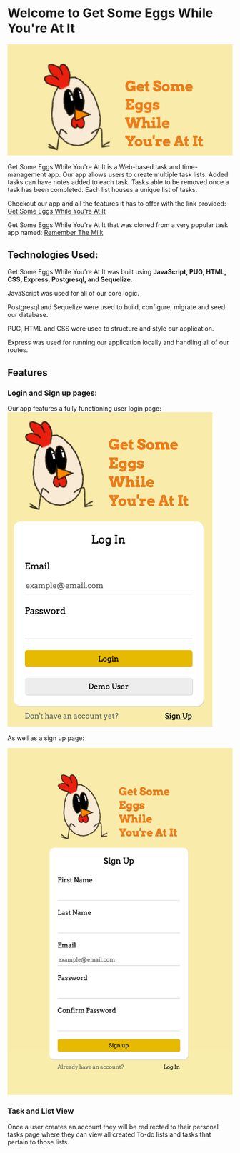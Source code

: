 # Welcome to Get Some Eggs While You're At It
![logo](/images/logo.png)

Get Some Eggs While You're At It is a Web-based task and time-management app.
Our app allows users to create multiple task lists. Added tasks can have notes added to each task. Tasks able to be removed once a task has been completed. Each list houses a unique list of tasks.

Checkout our app and all the features it has to offer with the link provided: 
[Get Some Eggs While You're At It](https://eggs-while-youre-at-it.herokuapp.com/)




Get Some Eggs While You're At It that was cloned from a very popular task app named: [Remember The Milk](https://www.rememberthemilk.com/)


## Technologies Used:

Get Some Eggs While You're At It was built using **JavaScript, PUG, HTML, CSS, Express, Postgresql, and Sequelize**. 

JavaScript was used for all of our core logic. 

Postgresql and Sequelize were used to build, configure, migrate and seed our database. 

PUG, HTML and CSS were used to structure and style our application.

Express was used for running our application locally and handling all of our routes.



## Features

### Login and Sign up pages:
Our app features a fully functioning user login page:
![login](/images/login.png)

As well as a sign up page:

![signup](/images/sign-up.png)


### Task and List View
Once a user creates an account they will be redirected to their personal tasks page where they can view all created To-do lists and tasks that pertain to those lists.
  
